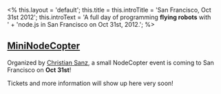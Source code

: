 <%
this.layout = 'default';
this.title = this.introTitle = 'San Francisco, Oct 31st 2012';
this.introText =
  'A full day of programming <strong>flying robots</strong> with<br>' +
  'node.js in San Francisco on Oct 31st, 2012.';
%>

<h2 id="mininodecopter"><a href="#mininodecopter">MiniNodeCopter</a></h2>

Organized by [Christian Sanz](https://twitter.com/csanz), a small NodeCopter
event is coming to San Francisco on **Oct 31st**!

Tickets and more information will show up here very soon!
